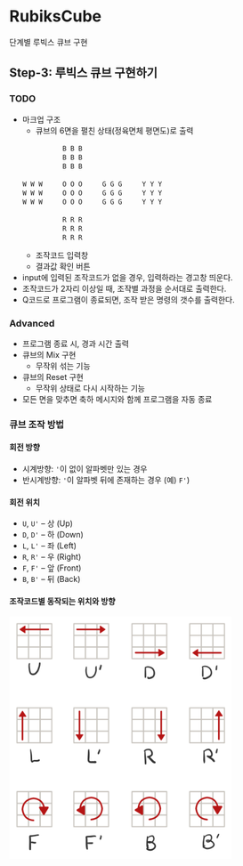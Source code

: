 # RubiksCube
단계별 루빅스 큐브 구현

## Step-3: 루빅스 큐브 구현하기
### TODO
- 마크업 구조
  - 큐브의 6면을 펼친 상태(정육면체 평면도)로 출력
  ```
            B B B
            B B B
            B B B

  W W W     O O O     G G G     Y Y Y
  W W W     O O O     G G G     Y Y Y
  W W W     O O O     G G G     Y Y Y
  
            R R R
            R R R
            R R R
  ```
  - 조작코드 입력창
  - 결과값 확인 버튼
- input에 입력된 조작코드가 없을 경우, 입력하라는 경고창 띄운다.
- 조작코드가 2자리 이상일 때, 조작별 과정을 순서대로 출력한다.
- Q코드로 프로그램이 종료되면, 조작 받은 명령의 갯수를 출력한다.

### Advanced
- 프로그램 종료 시, 경과 시간 출력
- 큐브의 Mix 구현
  - 무작위 섞는 기능
- 큐브의 Reset 구현
  - 무작위 상태로 다시 시작하는 기능
- 모든 면을 맞추면 축하 메시지와 함께 프로그램을 자동 종료

### 큐브 조작 방법
#### 회전 방향
- 시계방향: `'`이 없이 알파벳만 있는 경우
- 반시계방향: `'`이 알파벳 뒤에 존재하는 경우 (예) `F'`)

#### 회전 위치
- `U`, `U'` – 상 (Up)
- `D`, `D'` – 하 (Down)
- `L`, `L'` – 좌 (Left)
- `R`, `R'` – 우 (Right)
- `F`, `F'` – 앞 (Front)
- `B`, `B'` – 뒤 (Back)
#### 조작코드별 동작되는 위치와 방향
<img src="step-3-dir.png" width="400"/>
